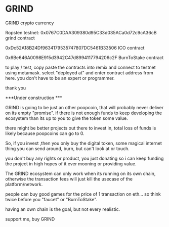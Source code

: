 # GRIND
GRIND crypto currency

Ropsten testnet:
0x0767C0DAA309380d95C33d035ACa0d72c9cA36cB grind contract

0xDc52A18B24Df9634179535747807DC5461B33506 ICO contract

0x6Be646A0098E915d3942C47d8994117794206c2F BurnToStake contract

to play / test, copy paste the contracts into  remix and connect to testnet using metamask. 
select "deployed at" and enter contract address from here. you don't have to be an expert or programmer.

thank you




***Under construction ***

GRIND is going to be just an other poopcoin, that will probably never deliver on its empty "promise".
if there is not enough funds to keep developing the ecosystem than its up to you to give the token some value.

there might be better projects out there to invest in, total loss of funds is likely because poopcoins can go to 0.

So, if you invest ,then you only buy the digital token, some magical internet thing you can send around, burn, but can't look at or touch.

you don't buy any rights or product, you just donating so i can keep funding the project in high hopes of it ever mooning or providing value.

The GRIND ecosystem can only work when its running on its own chain, otherwise the transaction fees will just kill the usecase of the platform/network.

people can buy good games for the price of 1 transaction on eth... so think twice before you "faucet" or "BurnToStake".

having an own chain is the goal, but not every realistic. 

support me, buy GRIND
